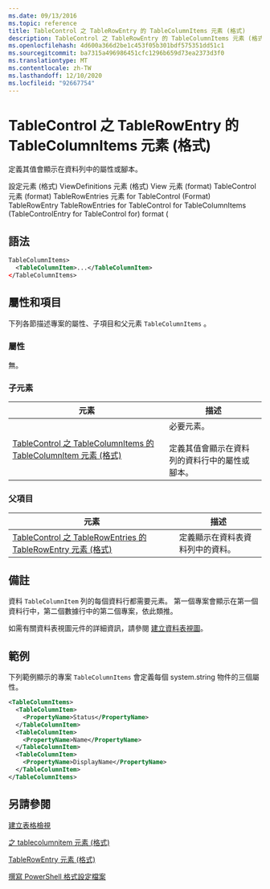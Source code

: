 ```yaml
---
ms.date: 09/13/2016
ms.topic: reference
title: TableControl 之 TableRowEntry 的 TableColumnItems 元素 (格式)
description: TableControl 之 TableRowEntry 的 TableColumnItems 元素 (格式)
ms.openlocfilehash: 4d600a366d2be1c453f05b301bdf575351dd51c1
ms.sourcegitcommit: ba7315a496986451cfc1296b659d73ea2373d3f0
ms.translationtype: MT
ms.contentlocale: zh-TW
ms.lasthandoff: 12/10/2020
ms.locfileid: "92667754"
---
```

# <a name="tablecolumnitems-element-for-tablerowentry-for-tablecontrol-format"></a>TableControl 之 TableRowEntry 的 TableColumnItems 元素 (格式)

定義其值會顯示在資料列中的屬性或腳本。

設定元素 (格式) ViewDefinitions 元素 (格式) View 元素 (format) TableControl 元素 (format) TableRowEntries 元素 for TableControl (Format) TableRowEntry TableRowEntries for TableControl for TableColumnItems (TableControlEntry for TableControl for) format (

## <a name="syntax"></a>語法

```xml
TableColumnItems>
  <TableColumnItem>...</TableColumnItem>
</TableColumnItems>
```

## <a name="attributes-and-elements"></a>屬性和項目

下列各節描述專案的屬性、子項目和父元素 `TableColumnItems` 。

### <a name="attributes"></a>屬性

無。

### <a name="child-elements"></a>子元素

|元素|描述|
|-------------|-----------------|
|[TableControl 之 TableColumnItems 的 TableColumnItem 元素 (格式)](./tablecolumnitem-element-for-tablecolumnitems-for-tablecontrol-format.md)|必要元素。<br /><br /> 定義其值會顯示在資料列的資料行中的屬性或腳本。|

### <a name="parent-elements"></a>父項目

|元素|描述|
|-------------|-----------------|
|[TableControl 之 TableRowEntries 的 TableRowEntry 元素 (格式)](./tablerowentry-element-for-tablerowentries-for-tablecontrol-format.md)|定義顯示在資料表資料列中的資料。|

## <a name="remarks"></a>備註

資料 `TableColumnItem` 列的每個資料行都需要元素。 第一個專案會顯示在第一個資料行中，第二個數據行中的第二個專案，依此類推。

如需有關資料表視圖元件的詳細資訊，請參閱 [建立資料表視圖](./creating-a-table-view.md)。

## <a name="example"></a>範例

下列範例顯示的專案 `TableColumnItems` 會定義每個 system.string 物件的[](/dotnet/api/System.Diagnostics.Process)三個屬性。

```xml
<TableColumnItems>
  <TableColumnItem>
    <PropertyName>Status</PropertyName>
  </TableColumnItem>
  <TableColumnItem>
    <PropertyName>Name</PropertyName>
  </TableColumnItem>
  <TableColumnItem>
    <PropertyName>DisplayName</PropertyName>
  </TableColumnItem>
</TableColumnItems>

```

## <a name="see-also"></a>另請參閱

[建立表格檢視](./creating-a-table-view.md)

[之 tablecolumnitem 元素 (格式) ](./tablecolumnitem-element-for-tablecolumnitems-for-tablecontrol-format.md)

[TableRowEntry 元素 (格式) ](./tablerowentry-element-for-tablerowentries-for-tablecontrol-format.md)

[撰寫 PowerShell 格式設定檔案](./writing-a-powershell-formatting-file.md)
